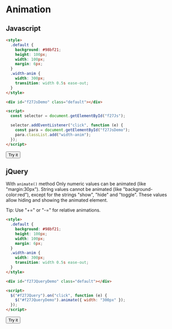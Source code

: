 # Animation

## Javascript

```html
<style>
  .default {
    background: #98bf21;
    height: 100px;
    width: 100px;
    margin: 6px;
  }
  .width-anim {
    width: 300px;
    transition: width 0.5s ease-out;
  }
</style>

<div id="f27JsDemo" class="default"></div>

<script>
  const selector = document.getElementById("f27Js");

  selector.addEventListener("click", function (e) {
    const para = document.getElementById("f27JsDemo");
    para.classList.add("width-anim");
  });
</script>
```

<button id="f27Js">Try it</button>

<div id="f27JsDemo" class="default"></div>

## jQuery

With <code>animate()</code> method Only numeric values can be animated (like "margin:30px"). String values cannot be animated (like "background-color:red"), except for the strings "show", "hide" and "toggle". These values allow hiding and showing the animated element.

Tip: Use "+=" or "-=" for relative animations.

```html
<style>
  .default {
    background: #98bf21;
    height: 100px;
    width: 100px;
    margin: 6px;
  }
  .width-anim {
    width: 300px;
    transition: width 0.5s ease-out;
  }
</style>

<div id="f27JQueryDemo" class="default"></div>

<script>
  $("#f27JQuery").on("click", function (e) {
    $("#f27JQueryDemo").animate({ width: "300px" });
  });
</script>
```

<button id="f27JQuery">Try it</button>

<div id="f27JQueryDemo" class="default"></div>
